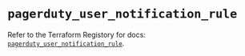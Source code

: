 # `pagerduty_user_notification_rule`

Refer to the Terraform Registory for docs: [`pagerduty_user_notification_rule`](https://www.terraform.io/docs/providers/pagerduty/r/user_notification_rule).
